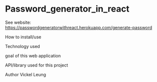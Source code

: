 # Password_generator_in_react

See website: https://passwordgeneratorwithreact.herokuapp.com/generate-password

How to install/use

Technology used

goal of this web application


API/library used for this project


Author
Vickel Leung
